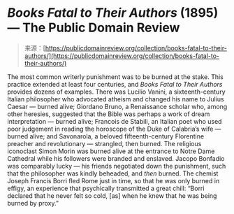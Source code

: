 <!--yml
category: 未分类
date: 2024-05-27 14:34:00
-->

# *Books Fatal to Their Authors* (1895) — The Public Domain Review

> 来源：[https://publicdomainreview.org/collection/books-fatal-to-their-authors/](https://publicdomainreview.org/collection/books-fatal-to-their-authors/)

[](#p-0-2)

The most common writerly punishment was to be burned at the stake. This practice extended at least four centuries, and *Books Fatal to Their Authors* provides dozens of examples. There was Lucilio Vanini, a sixteenth-century Italian philosopher who advocated atheism and changed his name to Julius Caesar — burned alive; Giordano Bruno, a Renaissance scholar who, among other heresies, suggested that the Bible was perhaps a work of dream interpretation — burned alive; Francois de Stabili, an Italian poet who used poor judgement in reading the horoscope of the Duke of Calabria’s wife — burned alive; and Savonarola, a beloved fifteenth-century Florentine preacher and revolutionary — strangled, then burned. The religious iconoclast Simon Morin was burned alive at the entrance to Notre Dame Cathedral while his followers were branded and enslaved. Jacopo Bonfadio was comparably lucky — his friends negotiated down the punishment, such that the philosopher was kindly beheaded, and *then* burned. The chemist Joseph Francis Borri fled Rome just in time, so that he was only burned in effigy, an experience that psychically transmitted a great chill: “Borri declared that he never felt so cold, [as] when he knew that he was being burned by proxy.”